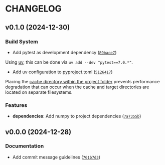 # CHANGELOG


## v0.1.0 (2024-12-30)

### Build System

- Add pytest as development dependency
  ([`89bace7`](https://github.com/IrrAnd/playground/commit/89bace7e3303595bcdd83d3153640b3432327da2))

Using [uv](https://docs.astral.sh/uv/concepts/projects/dependencies/), this can be done via `uv add
  --dev "pytest==7.0.*"`.

- Add uv configuration to pyproject.toml
  ([`5126417`](https://github.com/IrrAnd/playground/commit/51264177910dce4f1837d135c8514f63a1c33a39))

Placing the [cache directory within the project
  folder](https://docs.astral.sh/uv/reference/settings/#cache-dir) prevents performance degradation
  that can occur when the cache and target directories are located on separate filesystems.

### Features

- **dependencies**: Add numpy to project dependencies
  ([`7a7355b`](https://github.com/IrrAnd/playground/commit/7a7355b5ba3a38543035fd6ddfbdf908fdbef59f))


## v0.0.0 (2024-12-28)

### Documentation

- Add commit message guidelines
  ([`761b7d3`](https://github.com/IrrAnd/playground/commit/761b7d31232ff2079fd026a8d190ac09b3c09886))
